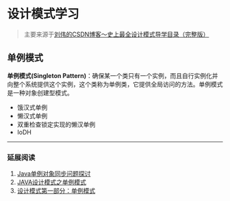 # 设计模式学习

>主要来源于[刘伟的CSDN博客～史上最全设计模式导学目录（完整版）](http://blog.csdn.net/lovelion/article/details/17517213)
## 单例模式
>
**单例模式(Singleton Pattern)**：确保某一个类只有一个实例，而且自行实例化并向整个系统提供这个实例，这个类称为单例类，它提供全局访问的方法。单例模式是一种对象创建型模式。

- 饿汉式单例
- 懒汉式单例
- 双重检查锁定实现的懒汉单例
- IoDH



---
### 延展阅读

1. [Java单例对象同步问题探讨](https://www.ibm.com/developerworks/cn/java/l-singleton/)
2. [JAVA设计模式之单例模式](http://blog.csdn.net/jason0539/article/details/23297037)
3. [设计模式第一部分：单例模式](https://www.ibm.com/developerworks/cn/java/j-lo-Singleton/)